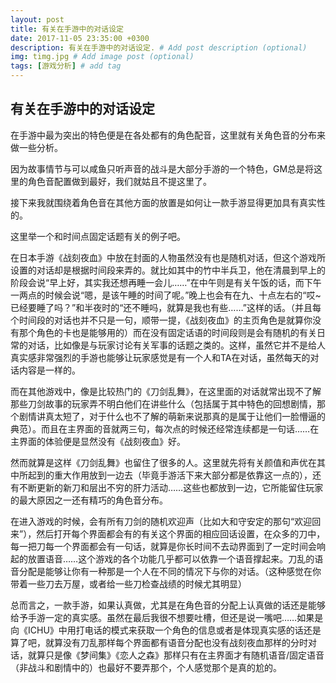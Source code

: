 ```yaml
---
layout: post
title: 有关在手游中的对话设定
date: 2017-11-05 23:35:00 +0300
description: 有关在手游中的对话设定. # Add post description (optional)
img: timg.jpg # Add image post (optional)
tags: [游戏分析] # add tag
---
```

## 有关在手游中的对话设定

在手游中最为突出的特色便是在各处都有的角色配音，这里就有关角色音的分布来做一些分析。

因为故事情节与可以咸鱼只听声音的战斗是大部分手游的一个特色，GM总是将这里的角色音配置做到最好，我们就姑且不提这里了。

接下来我就围绕着角色音在其他方面的放置是如何让一款手游显得更加具有真实性的。

这里举一个和时间点固定话题有关的例子吧。

在日本手游《战刻夜血》中放在封面的人物虽然没有也是随机对话，但这个游戏所设置的对话却是根据时间段来弄的。就比如其中的竹中半兵卫，他在清晨到早上的阶段会说“早上好，其实我还想再睡一会儿……”在中午则是有关午饭的话，而下午一两点的时候会说“嗯，是该午睡的时间了呢。”晚上也会有在九、十点左右的“哎~已经要睡了吗？”和半夜时的“还不睡吗，就算是我也有些……”这样的话。（并且每个时间段的对话也并不只是一句，顺带一提，《战刻夜血》的主页角色是就算你没有那个角色的卡也是能够用的）而在没有固定话语的时间段则是会有随机的有关日常的对话，比如像是与玩家讨论有关军事的话题之类的。这样，虽然它并不是给人真实感非常强烈的手游也能够让玩家感觉是有一个人和TA在对话，虽然每天的对话内容是一样的。

而在其他游戏中，像是比较热门的《刀剑乱舞》，在这里面的对话就常出现不了解那些刀剑故事的玩家弄不明白他们在讲些什么（包括属于其中特色的回想剧情，那个剧情讲真太短了，对于什么也不了解的萌新来说那真的是属于让他们一脸懵逼的典范）。而且在主界面的音就两三句，每次点的时候还经常连续都是一句话……在主界面的体验便是显然没有《战刻夜血》好。

然而就算是这样《刀剑乱舞》也留住了很多的人。这里就先将有关颜值和声优在其中所起到的重大作用放到一边去（毕竟手游活下来大部分都是依靠这一点的），还有不断更新的新刀和层出不穷的肝力活动……这些也都放到一边，它所能留住玩家的最大原因之一还有精巧的角色音分布。

在进入游戏的时候，会有所有刀剑的随机欢迎声（比如大和守安定的那句“欢迎回来”），然后打开每个界面都会有的有关这个界面的相应回话设置，在众多的刀中，每一把刀每一个界面都会有一句话，就算是你长时间不去动界面到了一定时间会响起的放置语音……这个游戏的各个功能几乎都可以依靠一个语音撑起来。刀乱的语音分配是能够让你有一种那是一个人在不同的情况下与你的对话。（这种感觉在你带着一些刀去万屋，或者给一些刀检查战绩的时候尤其明显）

总而言之，一款手游，如果认真做，尤其是在角色音的分配上认真做的话还是能够给予手游一定的真实感。虽然在最后我很不想要吐槽，但还是说一嘴吧……如果是向《ICHU》中用打电话的模式来获取一个角色的信息或者是体现真实感的话还是算了吧，就算没有刀乱那样每个界面都有语音分配也没有战刻夜血那样的分时对话，就算只是像《梦间集》《恋人之森》那样只有在主界面才有随机语音/固定语音（非战斗和剧情中的）也最好不要弄那个，个人感觉那个是真的尬的。